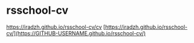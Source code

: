 # rsschool-cv
https://iradzh.github.io/rsschool-cv/cv
[https://iradzh.github.io/rsschool-cv/](https://GITHUB-USERNAME.github.io/rsschool-cv/)
